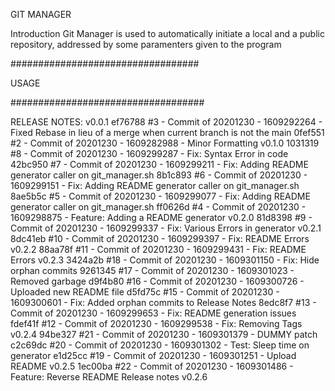 GIT MANAGER

Introduction
Git Manager is used to automatically initiate a local and a public repository, addressed by some paramenters given to the program

##################################

USAGE


###################################

RELEASE NOTES:
v0.0.1 ef76788 #3 - Commit of 20201230 - 1609292264 - Fixed Rebase in lieu of a merge when current branch is not the main
0fef551 #2 - Commit of 20201230 - 1609282988 - Minor Formatting 
v0.1.0 1031319 #8 - Commit of 20201230 - 1609299287 - Fix: Syntax Error in code
42bc950 #7 - Commit of 20201230 - 1609299211 - Fix: Adding README generator caller on git_manager.sh
8b1c893 #6 - Commit of 20201230 - 1609299151 - Fix: Adding README generator caller on git_manager.sh
8ae5b5c #5 - Commit of 20201230 - 1609299077 - Fix: Adding README generator caller on git_manager.sh
ff0626d #4 - Commit of 20201230 - 1609298875 - Feature: Adding a README generator 
v0.2.0 81d8398 #9 - Commit of 20201230 - 1609299337 - Fix: Various Errors in generator 
v0.2.1 8dc41eb #10 - Commit of 20201230 - 1609299397 - Fix: README Errors 
v0.2.2 88aa78f #11 - Commit of 20201230 - 1609299431 - Fix: README Errors 
v0.2.3 3424a2b #18 - Commit of 20201230 - 1609301150 - Fix: Hide orphan commits
9261345 #17 - Commit of 20201230 - 1609301023 - Removed garbage
d9f4b80 #16 - Commit of 20201230 - 1609300726 - Uploaded new README file
d5fd75c #15 - Commit of 20201230 - 1609300601 - Fix: Added orphan commits to Release Notes
8edc8f7 #13 - Commit of 20201230 - 1609299653 - Fix: README generation issues
fdef41f #12 - Commit of 20201230 - 1609299538 - Fix: Removing Tags 
v0.2.4 94be327 #21 - Commit of 20201230 - 1609301379 - DUMMY patch
c2c69dc #20 - Commit of 20201230 - 1609301302 - Test: Sleep time on generator
e1d25cc #19 - Commit of 20201230 - 1609301251 - Upload README 
v0.2.5 1ec00ba #22 - Commit of 20201230 - 1609301486 - Feature: Reverse README Release notes 
v0.2.6
